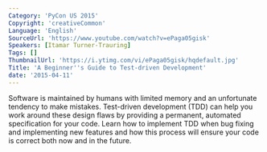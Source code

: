 ```yaml
---
Category: 'PyCon US 2015'
Copyright: 'creativeCommon'
Language: 'English'
SourceUrl: 'https://www.youtube.com/watch?v=ePaga05gisk'
Speakers: [Itamar Turner-Trauring]
Tags: []
ThumbnailUrl: 'https://i.ytimg.com/vi/ePaga05gisk/hqdefault.jpg'
Title: 'A Beginner''s Guide to Test-driven Development'
date: '2015-04-11'
---
```

Software is maintained by humans with limited memory and an unfortunate tendency to make mistakes. Test-driven development (TDD) can help you work around these design flaws by providing a permanent, automated specification for your code. Learn how to implement TDD when bug fixing and implementing new features and how this process will ensure your code is correct both now and in the future.
